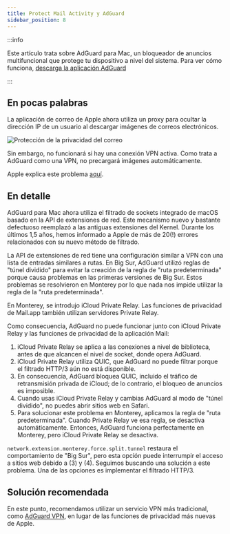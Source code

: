 ```yaml
---
title: Protect Mail Activity y AdGuard
sidebar_position: 8
---
```


:::info

Este artículo trata sobre AdGuard para Mac, un bloqueador de anuncios multifuncional que protege tu dispositivo a nivel del sistema. Para ver cómo funciona, [descarga la aplicación AdGuard](https://agrd.io/download-kb-adblock)

:::

## En pocas palabras

La aplicación de correo de Apple ahora utiliza un proxy para ocultar la dirección IP de un usuario al descargar imágenes de correos electrónicos.

![Protección de la privacidad del correo](https://cdn.adtidy.org/content/kb/ad_blocker/mac/mac_protectMailActivity.jpg)

Sin embargo, no funcionará si hay una conexión VPN activa. Como trata a AdGuard como una VPN, no precargará imágenes automáticamente.

Apple explica este problema [aquí](https://support.apple.com/HT212797).

## En detalle

AdGuard para Mac ahora utiliza el filtrado de sockets integrado de macOS basado en la API de extensiones de red. Este mecanismo nuevo y bastante defectuoso reemplazó a las antiguas extensiones del Kernel. Durante los últimos 1,5 años, hemos informado a Apple de más de 20(!) errores relacionados con su nuevo método de filtrado.

La API de extensiones de red tiene una configuración similar a VPN con una lista de entradas similares a rutas. En Big Sur, AdGuard utilizó reglas de "túnel dividido" para evitar la creación de la regla de "ruta predeterminada" porque causa problemas en las primeras versiones de Big Sur. Estos problemas se resolvieron en Monterey por lo que nada nos impide utilizar la regla de la "ruta predeterminada".

En Monterey, se introdujo iCloud Private Relay. Las funciones de privacidad de Mail.app también utilizan servidores Private Relay.

Como consecuencia, AdGuard no puede funcionar junto con iCloud Private Relay y las funciones de privacidad de la aplicación Mail:

1. iCloud Private Relay se aplica a las conexiones a nivel de biblioteca, antes de que alcancen el nivel de socket, donde opera AdGuard.
2. iCloud Private Relay utiliza QUIC, que AdGuard no puede filtrar porque el filtrado HTTP/3 aún no está disponible.
3. En consecuencia, AdGuard bloquea QUIC, incluido el tráfico de retransmisión privada de iCloud; de lo contrario, el bloqueo de anuncios es imposible.
4. Cuando usas iCloud Private Relay y cambias AdGuard al modo de "túnel dividido", no puedes abrir sitios web en Safari.
5. Para solucionar este problema en Monterey, aplicamos la regla de "ruta predeterminada". Cuando Private Relay ve esa regla, se desactiva automáticamente. Entonces, AdGuard funciona perfectamente en Monterey, pero iCloud Private Relay se desactiva.

`network.extension.monterey.force.split.tunnel` restaura el comportamiento de "Big Sur", pero esta opción puede interrumpir el acceso a sitios web debido a (3) y (4). Seguimos buscando una solución a este problema. Una de las opciones es implementar el filtrado HTTP/3.

## Solución recomendada

En este punto, recomendamos utilizar un servicio VPN más tradicional, como [AdGuard VPN](https://adguard-vpn.com/), en lugar de las funciones de privacidad más nuevas de Apple.
